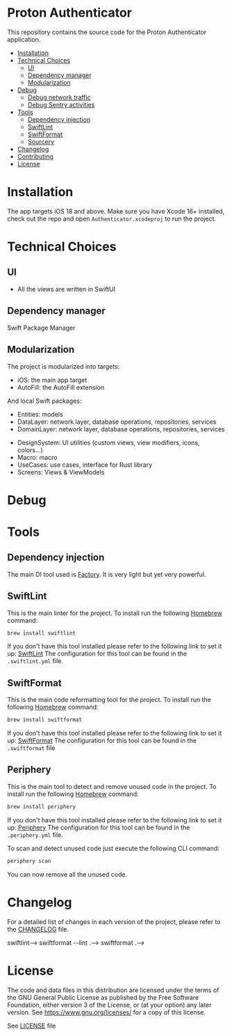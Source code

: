 # Proton Authenticator
This repository contains the source code for the Proton Authenticator application. 

* [Installation](#installation)
* [Technical Choices](#technical-choices)
    * [UI](#ui)
    * [Dependency manager](#dependency-manager)
    * [Modularization](#modularization)
* [Debug](#debug)
    * [Debug network traffic](#debug-network-traffic)
    * [Debug Sentry activities](#debug-sentry-activities)
* [Tools](#tools)
	* [Dependency injection](#dependency-injection) 
	* [SwiftLint](#swiftlint)
	* [SwiftFormat](#swiftformat)
    * [Sourcery](#sourcery)
* [Changelog](#changelog)
* [Contributing](#contributing)
* [License](#license)

# Installation

The app targets iOS 18 and above. Make sure you have Xcode 16+ installed, check out the repo and open `Authenticator.xcodeproj` to run the project.

# Technical Choices

## UI

- All the views are written in SwiftUI
<!--- Navigation between views are done using UIKit:-->
<!--  - `UINavigationController` when running on iPhones-->
<!--  - `UISplitViewController` when running on iPads-->

## Dependency manager
Swift Package Manager

## Modularization
The project is modularized into targets:

- iOS: the main app target
- AutoFill: the AutoFill extension

And local Swift packages:

- Entities: models
- DataLayer: network layer, database operations, repositories, services
- DomainLayer: network layer, database operations, repositories, services

<!--- Client: network layer, database operations, repositories...-->
<!--- Core: coordinator, domain parser, password/passphrase generator, 2FA token generator, useful extensions...-->
- DesignSystem: UI utilities (custom views, view modifiers, icons, colors...)
- Macro: macro
- UseCases: use cases, interface for Rust library
- Screens: Views & ViewModels

# Debug
<!---->
<!--## Debug network traffic-->
<!--You can print to the console information related to requests (HTTP method, path, headers, & parameters) and responses (HTTP method, status code, url, headers & result) by activating `me.proton.pass.NetworkDebug` environment variable in the scheme configuration. This is disabled by default.-->

<!--## Debug Sentry activities-->
<!--You can print to the console Sentry activities by activating `me.proton.pass.SentryDebug` environment variable in the scheme configuration. This is disabled by default.-->

# Tools

## Dependency injection

The main DI tool used is [Factory](https://github.com/hmlongco/Factory). It is very light but yet very powerful.

## SwiftLint

This is the main linter for the project.
To install run the following [Homebrew](https://brew.sh/) command:

```bash
brew install swiftlint
```

If you don't have this tool installed please refer to the following link to set it up: [SwiftLint](https://github.com/realm/SwiftLint)
The configuration for this tool can be found in the `.swiftlint.yml` file.


## SwiftFormat

This is the main code reformatting tool for the project.
To install run the following [Homebrew](https://brew.sh/) command:

```bash
brew install swiftformat
```

If you don't have this tool installed please refer to the following link to set it up: [SwiftFormat](https://github.com/nicklockwood/SwiftFormat)
The configuration for this tool can be found in the `.swiftformat` file

## Periphery

This is the main tool to detect and remove unused code in the project.
To install run the following [Homebrew](https://brew.sh/) command:

```bash
brew install periphery
```

If you don't have this tool installed please refer to the following link to set it up: [Periphery](https://github.com/peripheryapp/periphery)
The configuration for this tool can be found in the `.periphery.yml` file.

To scan and detect unused code just execute the following CLI command:

```bash
periphery scan
```

You can now remove all the unused code.

<!--## Sourcery-->
<!---->
<!--This is a tool to easily generate mocks for unit testing. -->
<!--To install it run the following [Homebrew](https://brew.sh/) command:-->
<!---->
<!--```bash-->
<!--brew install sourcery-->
<!--```-->
<!---->
<!--If you don't have this tool installed please refer to the following link to set it up: [Sourcery](https://github.com/krzysztofzablocki/Sourcery)-->
<!--The configuration for this tool can be found in the `.sourcery.yml` file.-->
<!--At the moment the configuration only take into account iOSTests but it could be extended to take into account dependencies in the near futur.-->
<!---->
<!--**To Generate the mocks** please follow these instructions:-->
<!--- First you need to annotate your protocol like following:-->
<!--```swift-->
<!--// sourcery: AutoMockable-->
<!--protocol Test {-->
<!-- // implementation of protocol-->
<!--}-->
<!--``` -->
<!---->
<!--- Then run the following CLI command -->
<!---->
<!--```bash-->
<!--sourcery-->
<!--```-->
<!---->
<!--You should now see the new mocks appear in the `Generated` subfolder of iOSTests target-->

# Changelog
For a detailed list of changes in each version of the project, please refer to the [CHANGELOG](CHANGELOG.md) file.


<!--# Contributing-->
<!---->
<!--We value and welcome contributions from the community to help make this project better.-->
<!---->
<!--Please note that while we encourage contributions, we have a specific process in place for handling pull requests (PR) and merging changes. To ensure a smooth workflow, we manage contributions internally on our GitLab repository rather than directly on GitHub.-->
<!---->
<!--Here's how you can contribute:-->
<!---->
<!--1. **Fork the Repository**: Start by forking this repository to your own GitHub account.-->
<!---->
<!--2. **Make Your Changes**: Create a new branch from `main` in your forked repository and make the necessary changes.-->
<!---->
<!--3. **Test Your Changes**: Ensure that all tests, swiftlint check and swiftformat check are passing.-->
<!---->
<!--To do a swiftlint check, run this command:-->
<!---->
<!--```bash-->
<!--> swiftlint-->
<!--```-->
<!---->
<!--To do a swiftformat check, run this command:-->
<!---->
<!--```bash-->
<!--> swiftformat --lint .-->
<!--```-->
<!---->
<!--To let swiftformat format your code, run this command:-->
<!---->
<!--```bash-->
<!--> swiftformat .-->
<!--```-->
<!---->
<!--4. **Submit a PR**: Once your changes are ready for review, you can submit a PR on this repository. Our team will review your PR, provide feedback, and collaborate with you if any adjustments are needed.-->
<!---->
<!--5. **Collaborate**: Feel free to engage in discussions and address any feedback or questions related to your PR. Collaboration is key to delivering high-quality contributions.-->
<!---->
<!--6. **Finalization**: Once the PR is approved and meets our criteria, it will be merged into our internal Gitlab repository. Subsequently, your PR will be closed, and your changes will be incorporated when we periodically synchronize updates to GitHub.-->


# License
The code and data files in this distribution are licensed under the terms of the GNU General Public License as published by the Free Software Foundation, either version 3 of the License, or (at your option) any later version. See <https://www.gnu.org/licenses/> for a copy of this license.

See [LICENSE](LICENSE) file
